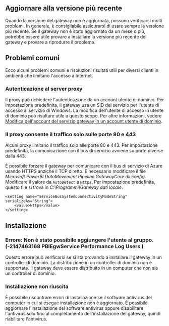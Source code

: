 ## <a name="update-to-the-latest-version"></a>Aggiornare alla versione più recente
Quando la versione del gateway non è aggiornata, possono verificarsi molti problemi.  In generale, è consigliabile assicurarsi di usare sempre la versione più recente.  Se il gateway non è stato aggiornato da un mese o più, potrebbe essere utile provare a installare la versione più recente del gateway e provare a riprodurre il problema.

## <a name="common-issues"></a>Problemi comuni
Ecco alcuni problemi comuni e risoluzioni risultati utili per diversi clienti in ambienti che limitano l'accesso a Internet.

### <a name="authentication-to-proxy-server"></a>Autenticazione al server proxy
Il proxy può richiedere l'autenticazione da un account utente di dominio. Per impostazione predefinita, il gateway usa un SID del servizio per l'utente di accesso al servizio di Windows. La modifica dell'utente di accesso in utente di dominio può risultare utile a questo scopo. Per altre informazioni, vedere [Modifica dell'account del servizio gateway in un account utente di dominio](../service-gateway-proxy.md#changing-the-gateway-service-account-to-a-domain-user).

### <a name="your-proxy-only-allows-ports-80-and-443-traffic"></a>Il proxy consente il traffico solo sulle porte 80 e 443
Alcuni proxy limitano il traffico solo alle porte 80 e 443. Per impostazione predefinita, la comunicazione con il bus di servizio avviene su porte diverse dalla 443.

È possibile forzare il gateway per comunicare con il bus di servizio di Azure usando HTTPS anziché il TCP diretto. È necessario modificare il file *Microsoft.PowerBI.DataMovement.Pipeline.GatewayCore.dll.config*. Modificare il valore da `AutoDetect` a `Https`. Per impostazione predefinita, questo file si trova in *C:\Programmi\Gateway dati locale*.

```
<setting name="ServiceBusSystemConnectivityModeString" serializeAs="String">
    <value>Https</value>
</setting>
```

## <a name="installation"></a>Installazione
### <a name="error-failed-to-add-user-to-group---2147463168---pbiegwservice---performance-log-users---"></a>Errore: Non è stato possibile aggiungere l'utente al gruppo.  (-2147463168   PBIEgwService   Performance Log Users   )
Questo errore può verificarsi se si sta provando a installare il gateway in un controller di dominio. La distribuzione in un controller di dominio non è supportata. Il gateway deve essere distribuito in un computer che non sia un controller di dominio.

### <a name="installation-fails"></a>Installazione non riuscita
È possibile riscontrare errori di installazione se il software antivirus del computer in cui si esegue installazione non è aggiornato. È possibile aggiornare l'installazione del software antivirus oppure disabilitare l'antivirus solo fino al completamento dell'installazione del gateway, quindi riabilitare l'antivirus.

